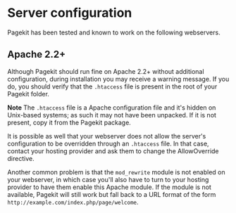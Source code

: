 # Server configuration

<p class="uk-article-lead">Pagekit has been tested and known to work on the following webservers.</p>

## Apache 2.2+

Although Pagekit should run fine on Apache 2.2+ without additional configuration, during installation you may receive a warning message. If you do, you should verify that the `.htaccess` file is present in the root of your Pagekit folder.

**Note** The `.htaccess` file is a Apache configuration file and it's hidden on Unix-based systems; as such it may not have been unpacked. If it is not present, copy it from the Pagekit package.

It is possible as well that your webserver does not allow the server's configuration to be overridden through an `.htaccess` file. In that case, contact your hosting provider and ask them to change the AllowOverride directive.

Another common problem is that the `mod_rewrite` module is not enabled on your webserver, in which case you'll also have to turn to your hosting provider to have them enable this Apache module. If the module is not available, Pagekit will still work but fall back to a URL format of the form `http://example.com/index.php/page/welcome`.
